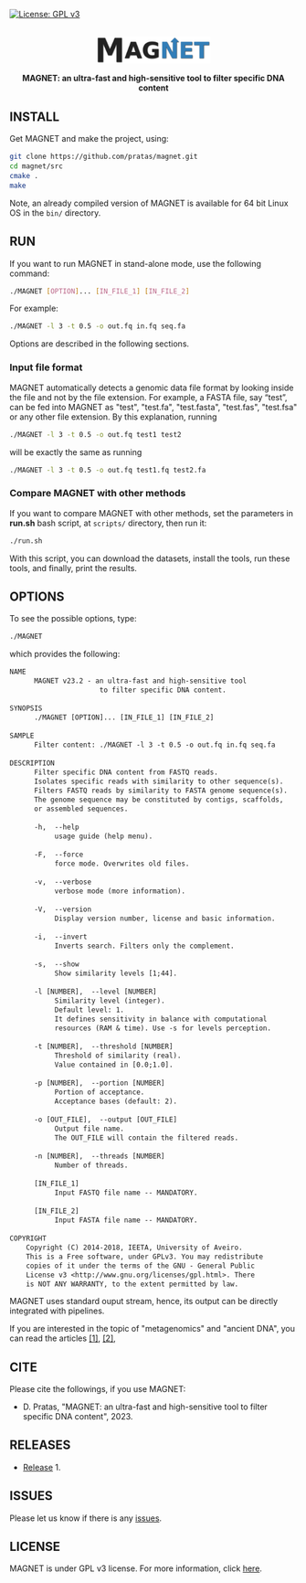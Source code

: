 [![License: GPL v3](https://img.shields.io/badge/License-GPL%20v3-blue.svg)](LICENSE)
<br>&nbsp;
<p align="center">
<img src="imgs/logo.png" alt="MAGNET" width="200" border="0" /></p>
<b><p align="center">MAGNET: an ultra-fast and high-sensitive tool to filter specific DNA content</p></b>

## INSTALL
Get MAGNET and make the project, using:
```bash
git clone https://github.com/pratas/magnet.git
cd magnet/src
cmake .
make
```
Note, an already compiled version of MAGNET is available for 64 bit Linux OS in
the `bin/` directory.


## RUN
If you want to run MAGNET in stand-alone mode, use the following command:
```bash
./MAGNET [OPTION]... [IN_FILE_1] [IN_FILE_2]
```
For example:
```bash
./MAGNET -l 3 -t 0.5 -o out.fq in.fq seq.fa
```
Options are described in the following sections.

### Input file format
MAGNET automatically detects a genomic data file format by looking inside the
file and not by the file extension. For example, a FASTA file, say “test”, can
be fed into MAGNET as "test", "test.fa", "test.fasta", "test.fas", "test.fsa" or
any other file extension. By this explanation, running
```bash
./MAGNET -l 3 -t 0.5 -o out.fq test1 test2
```
will be exactly the same as running
```bash
./MAGNET -l 3 -t 0.5 -o out.fq test1.fq test2.fa
```

### Compare MAGNET with other methods
If you want to compare MAGNET with other methods, set the parameters in 
**run.sh** bash script, at `scripts/` directory, then run it:
```bash
./run.sh
```
With this script, you can download the datasets, install the tools, run these tools, and finally, print the results.


## OPTIONS
To see the possible options, type:
```bash
./MAGNET
```

which provides the following:
```
NAME                                                                     
      MAGNET v23.2 - an ultra-fast and high-sensitive tool              
                      to filter specific DNA content.

SYNOPSIS                                                                 
      ./MAGNET [OPTION]... [IN_FILE_1] [IN_FILE_2]                       
                                                                         
SAMPLE                                                                   
      Filter content: ./MAGNET -l 3 -t 0.5 -o out.fq in.fq seq.fa      
                                                                         
DESCRIPTION                                                              
      Filter specific DNA content from FASTQ reads.                              
      Isolates specific reads with similarity to other sequence(s).      
      Filters FASTQ reads by similarity to FASTA genome sequence(s).     
      The genome sequence may be constituted by contigs, scaffolds,      
      or assembled sequences.                                            
                                                                         
      -h,  --help                                                        
           usage guide (help menu).                                      
                                                                         
      -F,  --force                                                       
           force mode. Overwrites old files.                             
                                                                         
      -v,  --verbose                                                     
           verbose mode (more information).                              
                                                                         
      -V,  --version                                                     
           Display version number, license and basic information.        

      -i,  --invert
           Inverts search. Filters only the complement.

      -s,  --show                                                        
           Show similarity levels [1;44].                               
                                                                         
      -l [NUMBER],  --level [NUMBER]                                     
           Similarity level (integer).                                   
           Default level: 1.                                            
           It defines sensitivity in balance with computational          
           resources (RAM & time). Use -s for levels perception.         
                                                                         
      -t [NUMBER],  --threshold [NUMBER]                                 
           Threshold of similarity (real).                               
           Value contained in [0.0;1.0].                                 
                                                                         
      -p [NUMBER],  --portion [NUMBER]                                   
           Portion of acceptance.                                        
           Acceptance bases (default: 2).                               
                                                                         
      -o [OUT_FILE],  --output [OUT_FILE]                                
           Output file name.                                             
           The OUT_FILE will contain the filtered reads.                 
                                                                         
      -n [NUMBER],  --threads [NUMBER]                                   
           Number of threads.                                            
                                                                         
      [IN_FILE_1]                                                        
           Input FASTQ file name -- MANDATORY.                           
                                                                         
      [IN_FILE_2]                                                        
           Input FASTA file name -- MANDATORY.                           
                                                                         
COPYRIGHT                                                                
    Copyright (C) 2014-2018, IEETA, University of Aveiro.                
    This is a Free software, under GPLv3. You may redistribute           
    copies of it under the terms of the GNU - General Public             
    License v3 <http://www.gnu.org/licenses/gpl.html>. There             
    is NOT ANY WARRANTY, to the extent permitted by law.  
```
MAGNET uses standard ouput stream, hence, its output can be directly integrated
with pipelines.

If you are interested in the topic of "metagenomics" and "ancient DNA", you can read the 
articles [[1]](https://en.wikipedia.org/wiki/Metagenomics),
[[2]](https://en.wikipedia.org/wiki/Ancient_DNA),


## CITE
Please cite the followings, if you use MAGNET: 
* D. Pratas, "MAGNET: an ultra-fast and high-sensitive tool to filter specific DNA content", 2023.

## RELEASES
* [Release](https://github.com/pratas/magnet/releases) 1.


## ISSUES
Please let us know if there is any 
[issues](https://github.com/pratas/magnet/issues).


## LICENSE
MAGNET is under GPL v3 license. For more information, click 
[here](http://www.gnu.org/licenses/gpl-3.0.html).
